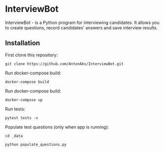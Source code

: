 # InterviewBot
InterviewBot - is a Python program for interviewing candidates. 
It allows you to create questions, record candidates' answers and save interview results.

## Installation

First clone this repository:
```
git clone https://github.com/AntonAks/InterviewBot.git
```

Run docker-compose build:
```
docker-compose build
```

Run docker-compose build:
```
docker-compose up
```

Run tests:
```
pytest tests -v
```


Populate test questions (only when app is running):
```
cd _data
```
```
python populate_questions.py
```

